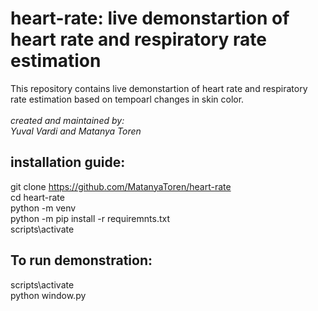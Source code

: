 # **heart-rate**: live demonstartion of heart rate and respiratory rate estimation
This repository contains live demonstartion of heart rate and respiratory rate estimation
based on tempoarl changes in skin color. \
\
*created and maintained by: \
Yuval Vardi and Matanya Toren*

## installation guide:
git clone https://github.com/MatanyaToren/heart-rate \
cd heart-rate \
python -m venv \
python -m pip install -r requiremnts.txt \
scripts\activate


## To run demonstration:
scripts\activate \
python window.py

